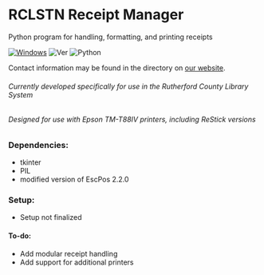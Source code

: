 # RCLSTN Receipt Manager 
Python program for handling, formatting, and printing receipts

[![Windows](https://svgshare.com/i/ZhY.svg)](https://svgshare.com/i/ZhY.svg)
![Ver](https://img.shields.io/badge/Version-0.9.6-orange.svg)
![Python](https://img.shields.io/badge/Python-3.6-blue.svg)

Contact information may be found in the directory on [our website](https://rclstn.org/directorylisting).
###### Currently developed specifically for use in the Rutherford County Library System
###### Designed for use with Epson TM-T88IV printers, including ReStick versions

### Dependencies:
- tkinter
- PIL
- modified version of EscPos 2.2.0

### Setup:
- Setup not finalized


#### To-do:
- Add modular receipt handling
- Add support for additional printers
